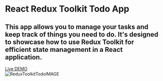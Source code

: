# React Redux Toolkit Todo App
## This app allows you to manage your tasks and keep track of things you need to do. It's designed to showcase how to use Redux Toolkit for efficient state management in a React application.
[Live DEMO](https://giorgigok.github.io/React-Todo-Redux-GG/)                
![ReduxToolkitTodoIMAGE](https://i.imgur.com/KoTcWdu.png)
